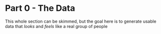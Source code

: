 # Part 0 - The Data

This whole section can be skimmed, but the goal here is to generate usable data that *looks* and *feels* like a real group of people